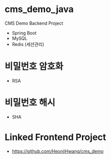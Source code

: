 # cms_demo_java
CMS Demo Backend Project

- Spring Boot
- MySQL
- Redis (세션관리)

# 비밀번호 암호화
- RSA
# 비밀번호 해시
- SHA

# Linked Frontend Project
- https://github.com/HeonjiHwang/cms_demo
